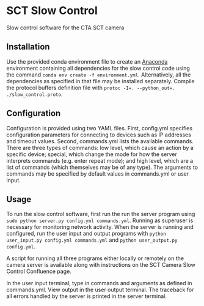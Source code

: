 # SCT Slow Control
Slow control software for the CTA SCT camera

## Installation
Use the provided conda environment file to create an [Anaconda](https://www.anaconda.com/) environment containing all dependencies for the slow control code using the command `conda env create -f environment.yml`. Alternatively, all the dependencies as specified in that file may be installed separately. Compile the protocol buffers definition file with `protoc -I=. --python_out=. ./slow_control.proto`.

## Configuration

Configuration is provided using two YAML files. First, config.yml specifies configuration parameters for connecting to devices such as IP addresses and timeout values. Second, commands.yml lists the available commands. There are three types of commands: low level, which cause an action by a specific device; special, which change the mode for how the server interprets commands (e.g. enter repeat mode); and high level, which are a list of commands (which themselves may be of any type). The arguments to commands may be specified by default values in commands.yml or user input.

## Usage

To run the slow control software, first run the run the server program using `sudo python server.py config.yml commands.yml`. Running as superuser is necessary for monitoring network activity. When the server is running and configured, run the user input and output programs with `python user_input.py config.yml commands.yml` and `python user_output.py config.yml`. 

A script for running all three programs either locally or remotely on the camera server is available along with instructions on the SCT Camera Slow Control Confluence page.

In the user input terminal, type in commands and arguments as defined in commands.yml. View output in the user output terminal. The traceback for all errors handled by the server is printed in the server terminal.
